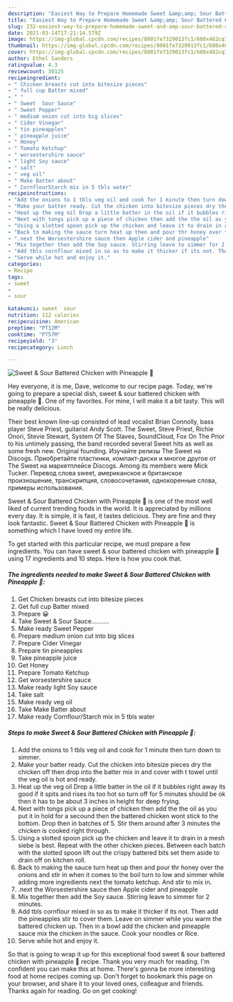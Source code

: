 ```yaml
---
description: "Easiest Way to Prepare Homemade Sweet &amp;amp; Sour Battered Chicken with Pineapple 🤗"
title: "Easiest Way to Prepare Homemade Sweet &amp;amp; Sour Battered Chicken with Pineapple 🤗"
slug: 232-easiest-way-to-prepare-homemade-sweet-and-amp-sour-battered-chicken-with-pineapple
date: 2021-03-14T17:21:14.579Z
image: https://img-global.cpcdn.com/recipes/8001fe7329013fc1/680x482cq70/sweet-sour-battered-chicken-with-pineapple-recipe-main-photo.jpg
thumbnail: https://img-global.cpcdn.com/recipes/8001fe7329013fc1/680x482cq70/sweet-sour-battered-chicken-with-pineapple-recipe-main-photo.jpg
cover: https://img-global.cpcdn.com/recipes/8001fe7329013fc1/680x482cq70/sweet-sour-battered-chicken-with-pineapple-recipe-main-photo.jpg
author: Ethel Sanders
ratingvalue: 4.3
reviewcount: 30125
recipeingredient:
- " Chicken breasts cut into bitesize pieces"
- " full cup Batter mixed"
- " "
- " Sweet  Sour Sauce"
- " Sweet Pepper"
- " medium onion cut into big slices"
- " Cider Vinegar"
- " tin pineapples"
- " pineapple juice"
- " Honey"
- " Tomato Ketchup"
- " worsestershire sauce"
- " light Soy sauce"
- " salt"
- " veg oil"
- " Make Batter about"
- " CornflourStarch mix in 5 tbls water"
recipeinstructions:
- "Add the onions to 1 tbls veg oil and cook for 1 minute then turn down to simmer."
- "Make your batter ready. Cut the chicken into bitesize pieces dry the chicken off then drop into the batter mix in and cover with t towel until the veg oil is hot and ready."
- "Heat up the veg oil Drop a little batter in the oil if it bubbles right away its good if it spits and rises its too hot so turn off for 5 minutes should be ok then it has to be about 3 inches in height for deep frying."
- "Next with tongs pick up a piece of chicken then add the the oil as you put it in hold for a secound then the battered chicken wont stick to the bottom. Drop then in batches of 5. Stir them around after 3 minutes the chicken is cooked right through."
- "Using a slotted spoon pick up the chicken and leave it to drain in a mesh siebe is best. Repeat with the other chicken pieces. Between each batch with the slotted spoon lift out the crispy battered bits set them aside to drain off on kitchen roll."
- "Back to making the sauce turn heat up then and pour thr honey over the onions and stir in when it comes to the boil turn to low and simmer while adding more ingredients next the tomato ketchup. And stir to mix in."
- ".next the Worsestershire sauce then Apple cider and pineapple"
- "Mix together then add the Soy sauce. Stirring leave to simmer for 2 minutes."
- "Add tbls cornflour mixed in so as to make it thicker if its not. Then add the pineapples stir to cover them. Leave on simmer while you warm the battered chicken up. Then in a bowl add the chicken and pineapple sauce mix the chicken in the sauce. Cook your noodles or Rice."
- "Serve while hot and enjoy it."
categories:
- Recipe
tags:
- sweet
- 
- sour

katakunci: sweet  sour 
nutrition: 112 calories
recipecuisine: American
preptime: "PT12M"
cooktime: "PT57M"
recipeyield: "3"
recipecategory: Lunch

---
```



![Sweet &amp; Sour Battered Chicken with Pineapple 🤗](https://img-global.cpcdn.com/recipes/8001fe7329013fc1/680x482cq70/sweet-sour-battered-chicken-with-pineapple-recipe-main-photo.jpg)

Hey everyone, it is me, Dave, welcome to our recipe page. Today, we're going to prepare a special dish, sweet &amp; sour battered chicken with pineapple 🤗. One of my favorites. For mine, I will make it a bit tasty. This will be really delicious.

Their best known line-up consisted of lead vocalist Brian Connolly, bass player Steve Priest, guitarist Andy Scott. The Sweet, Steve Priest, Richie Onori, Stevie Stewart, System Of The Slaves, SoundCloud, Fox On The Prior to his untimely passing, the band recorded several Sweet hits as well as some fresh new. Original founding. Изучайте релизы The Sweet на Discogs. Приобретайте пластинки, компакт-диски и многое другое от The Sweet на маркетплейсе Discogs. Among its members were Mick Tucker. Перевод слова sweet, американское и британское произношение, транскрипция, словосочетания, однокоренные слова, примеры использования.

Sweet &amp; Sour Battered Chicken with Pineapple 🤗 is one of the most well liked of current trending foods in the world. It is appreciated by millions every day. It is simple, it is fast, it tastes delicious. They are fine and they look fantastic. Sweet &amp; Sour Battered Chicken with Pineapple 🤗 is something which I have loved my entire life.


To get started with this particular recipe, we must prepare a few ingredients. You can have sweet &amp; sour battered chicken with pineapple 🤗 using 17 ingredients and 10 steps. Here is how you cook that.

<!--inarticleads1-->

##### The ingredients needed to make Sweet &amp; Sour Battered Chicken with Pineapple 🤗:

1. Get  Chicken breasts cut into bitesize pieces
1. Get  full cup Batter mixed
1. Prepare  😀
1. Take  Sweet &amp; Sour Sauce..........
1. Make ready  Sweet Pepper
1. Prepare  medium onion cut into big slices
1. Prepare  Cider Vinegar
1. Prepare  tin pineapples
1. Take  pineapple juice
1. Get  Honey
1. Prepare  Tomato Ketchup
1. Get  worsestershire sauce
1. Make ready  light Soy sauce
1. Take  salt
1. Make ready  veg oil
1. Take  Make Batter about
1. Make ready  Cornflour/Starch mix in 5 tbls water




<!--inarticleads2-->

##### Steps to make Sweet &amp; Sour Battered Chicken with Pineapple 🤗:

1. Add the onions to 1 tbls veg oil and cook for 1 minute then turn down to simmer.
1. Make your batter ready. Cut the chicken into bitesize pieces dry the chicken off then drop into the batter mix in and cover with t towel until the veg oil is hot and ready.
1. Heat up the veg oil Drop a little batter in the oil if it bubbles right away its good if it spits and rises its too hot so turn off for 5 minutes should be ok then it has to be about 3 inches in height for deep frying.
1. Next with tongs pick up a piece of chicken then add the the oil as you put it in hold for a secound then the battered chicken wont stick to the bottom. Drop then in batches of 5. Stir them around after 3 minutes the chicken is cooked right through.
1. Using a slotted spoon pick up the chicken and leave it to drain in a mesh siebe is best. Repeat with the other chicken pieces. Between each batch with the slotted spoon lift out the crispy battered bits set them aside to drain off on kitchen roll.
1. Back to making the sauce turn heat up then and pour thr honey over the onions and stir in when it comes to the boil turn to low and simmer while adding more ingredients next the tomato ketchup. And stir to mix in.
1. .next the Worsestershire sauce then Apple cider and pineapple
1. Mix together then add the Soy sauce. Stirring leave to simmer for 2 minutes.
1. Add tbls cornflour mixed in so as to make it thicker if its not. Then add the pineapples stir to cover them. Leave on simmer while you warm the battered chicken up. Then in a bowl add the chicken and pineapple sauce mix the chicken in the sauce. Cook your noodles or Rice.
1. Serve while hot and enjoy it.




So that is going to wrap it up for this exceptional food sweet &amp; sour battered chicken with pineapple 🤗 recipe. Thank you very much for reading. I'm confident you can make this at home. There's gonna be more interesting food at home recipes coming up. Don't forget to bookmark this page on your browser, and share it to your loved ones, colleague and friends. Thanks again for reading. Go on get cooking!
